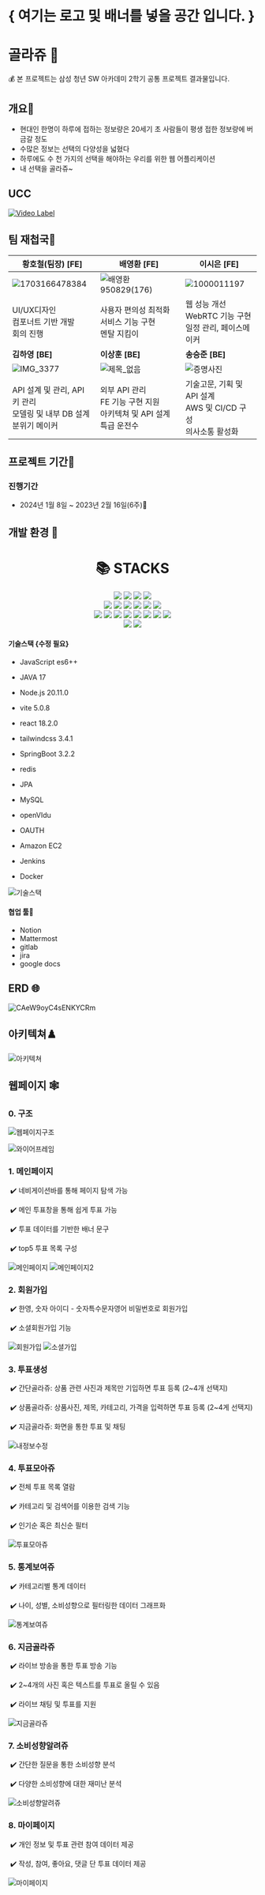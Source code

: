 # { 여기는 로고 및 배너를 넣을 공간 입니다. }






# 골라쥬 🏦

💰 본 프로젝트는 삼성 청년 SW 아카데미 2학기 공통 프로젝트 결과물입니다.





## 개요🌱

- 현대인 한명이 하루에 접하는 정보량은 20세기 초 사람들이 평생 접한 정보량에 버금갈 정도
- 수많은 정보는 선택의 다양성을 넓혔다
- 하루에도 수 천 가지의 선택을 해야하는 우리를 위한 웹 어플리케이션
- 내 선택을 골라쥬~


## UCC
[![Video Label](./readmeImage/썸네일.png)](https://youtu.be/9emAHwqLmOo)


## 팀 재첩국🍵

| **황호철(팀장) [FE]**                              | **배영환** [FE]                                     | **이시은** [FE]                            |
| --------------------------------------- | --------------------------------------------- | ------------------------------------- |
| ![1703166478384](./readmeImage/1703166478384.jpg)   | ![배영환950829(176)](./readmeImage/배영환950829(176).jpg) | ![1000011197](./readmeImage/1000011197.jpg)           |
| UI/UX디자인 <br> 컴포너트 기반 개발 <br> 회의 진행 | 사용자 편의성 최적화 <br> 서비스 기능 구현 <br> 멘탈 지킴이 | 웹 성능 개선 <br> WebRTC 기능 구현 <br> 일정 관리, 페이스메이커 |
| **김하영 [BE]**                              | **이상훈 [BE]**                                  | **송승준 [BE]**                          |
| ![IMG_3377](./readmeImage/IMG_3377.jpg)           | ![제목_없음](./readmeImage/제목_없음.jpg)               | ![증명사진](./readmeImage/증명사진.jpg)  |
|  API 설계 및 관리, API 키 관리 <br> 모델링 및 내부 DB 설계 <br> 분위기 메이커| 외부 API 관리 <br> FE 기능 구현 지원 <br> 아키텍쳐 및 API 설계 특급 운전수 | 기술고문, 기획 및 API 설계 <br> AWS 및 CI/CD 구성 <br> 의사소통 활성화 |



## 프로젝트 기간💞️

### 진행기간

- 2024년 1월 8일 ~ 2023년 2월 16일(6주)👋

  



## 개발 환경 👀

<div align=center>
    <h1>📚 STACKS</h1>
</div>  
<div align=center>    
    <img src="https://img.shields.io/badge/java-007396?style=for-the-badge&logo=java&logoColor=white">
    <img src="https://img.shields.io/badge/jquery-0769AD?style=for-the-badge&logo=jquery&logoColor=white">
    <img src="https://img.shields.io/badge/spring-6DB33F?style=for-the-badge&logo=spring&logoColor=white">    
    <img src="https://img.shields.io/badge/express-000000?style=for-the-badge&logo=express&logoColor=white">   
    <br>      
    <img src="https://img.shields.io/badge/html5-E34F26?style=for-the-badge&logo=html5&logoColor=white">    
    <img src="https://img.shields.io/badge/css-1572B6?style=for-the-badge&logo=css3&logoColor=white">    
    <img src="https://img.shields.io/badge/javascript-F7DF1E?style=for-the-badge&logo=javascript&logoColor=black">    
    <img src="https://img.shields.io/badge/react-61DAFB?style=for-the-badge&logo=react&logoColor=black">
    <img src="https://img.shields.io/badge/node.js-339933?style=for-the-badge&logo=Node.js&logoColor=white">
    <img src="https://img.shields.io/badge/Vite-646CFF?style=for-the-badge&logo=Vite&logoColor=white">  
    <br>      
    <img src="https://img.shields.io/badge/mysql-4479A1?style=for-the-badge&logo=mysql&logoColor=white">    
    <img src="https://img.shields.io/badge/mariaDB-003545?style=for-the-badge&logo=mariaDB&logoColor=white">    
    <img src="https://img.shields.io/badge/mongoDB-47A248?style=for-the-badge&logo=MongoDB&logoColor=white">   
    <img src="https://img.shields.io/badge/firebase-FFCA28?style=for-the-badge&logo=firebase&logoColor=white">   
    <img src="https://img.shields.io/badge/linux-FCC624?style=for-the-badge&logo=linux&logoColor=black">    
    <img src="https://img.shields.io/badge/amazonaws-232F3E?style=for-the-badge&logo=amazonaws&logoColor=white">    
    <img src="https://img.shields.io/badge/apache tomcat-F8DC75?style=for-the-badge&logo=apachetomcat&logoColor=white">
    <img src="https://img.shields.io/badge/socket.io-010101?style=for-the-badge&logo=socket.io&logoColor=white">
    <br>      
    <img src="https://img.shields.io/badge/github-181717?style=for-the-badge&logo=github&logoColor=white">   
    <img src="https://img.shields.io/badge/gitlab-FC6D26?style=for-the-badge&logo=gitlab&logoColor=white">
    <br> 
</div>

#### 기술스택 {수정 필요}

- JavaScript es6++

- JAVA 17

- Node.js 20.11.0

- vite 5.0.8

- react 18.2.0

- tailwindcss 3.4.1

- SpringBoot 3.2.2

- redis

- JPA

- MySQL

- openVIdu

- OAUTH

- Amazon EC2

- Jenkins

- Docker

![기술스택](./readmeImage/기술스택.PNG)

#### 협업 툴👊

- Notion
- Mattermost
- gitlab
- jira
- google docs



## ERD 🌐

![CAeW9oyC4sENKYCRm](./readmeImage/CAeW9oyC4sENKYCRm.png)



## 아키텍쳐♟️

![아키텍쳐](./readmeImage/시스템구성도.PNG)



## 웹페이지 🕸️

### 0. 구조

![웹페이지구조](./readmeImage/웹페이지구조.PNG)

![와이어프레임](./readmeImage/와이어프레임.PNG)



### 1. 메인페이지

​	✔️ 네비게이션바를 통해 페이지 탐색 가능

​	✔️ 메인 투표창을 통해 쉽게 투표 가능

​	✔️ 투표 데이터를 기반한 배너 문구

​	✔️ top5 투표 목록 구성

![메인페이지](./readmeImage/메인페이지투표.gif)
![메인페이지2](./readmeImage/메인페이지아래보기.gif)



### 2. 회원가입

​	✔️ 한영, 숫자 아이디 - 숫자특수문자영어 비밀번호로 회원가입

​	✔️ 소셜회원가입 기능

![회원가입](./readmeImage/회원가입.gif)
![소셜가입](./readmeImage/소셜가입.gif)


### 3. 투표생성

​	✔️ 간단골라쥬: 상품 관련 사진과 제목만 기입하면 투표 등록 (2~4개 선택지)

​	✔️ 상품골라쥬: 상품사진, 제목, 카테고리, 가격을 입력하면 투표 등록 (2~4게 선택지)

​	✔️ 지금골라쥬: 화면을 통한 투표 및 채팅

![내정보수정](./readmeImage/지금골라쥬.gif)



### 4. 투표모아쥬

​	✔️ 전체 투표 목록 열람

​	✔️ 카테고리 및 검색어를 이용한 검색 기능

​	✔️ 인기순 혹은 최신순 필터

![투표모아쥬](./readmeImage/투표모아쥬보기.gif)	



### 5. 통계보여쥬

​	✔️ 카테고리별 통계 데이터

​	✔️ 나이, 성별, 소비성향으로 필터링한 데이터 그래프화

![통계보여쥬](./readmeImage/통계보여쥬.gif)



### 6. 지금골라쥬

​	✔️ 라이브 방송을 통한 투표 방송 기능

​	✔️ 2~4개의 사진 혹은 텍스트를 투표로 올릴 수 있음

​	✔️ 라이브 채팅 및 투표를 지원

![지금골라쥬](./readmeImage/지금골라쥬.gif)



### 7. 소비성향알려쥬

​	✔️ 간단한 질문을 통한 소비성향 분석

​	✔️ 다양한 소비성향에 대한 재미난 분석

![소비성향알려쥬](./readmeImage/소비성향알려쥬.gif)



### 8. 마이페이지

​	✔️ 개인 정보 및 투표 관련 참여 데이터 제공

​	✔️ 작성, 참여, 좋아요, 댓글 단 투표 데이터 제공

![마이페이지](./readmeImage/마이페이지전부.gif)
